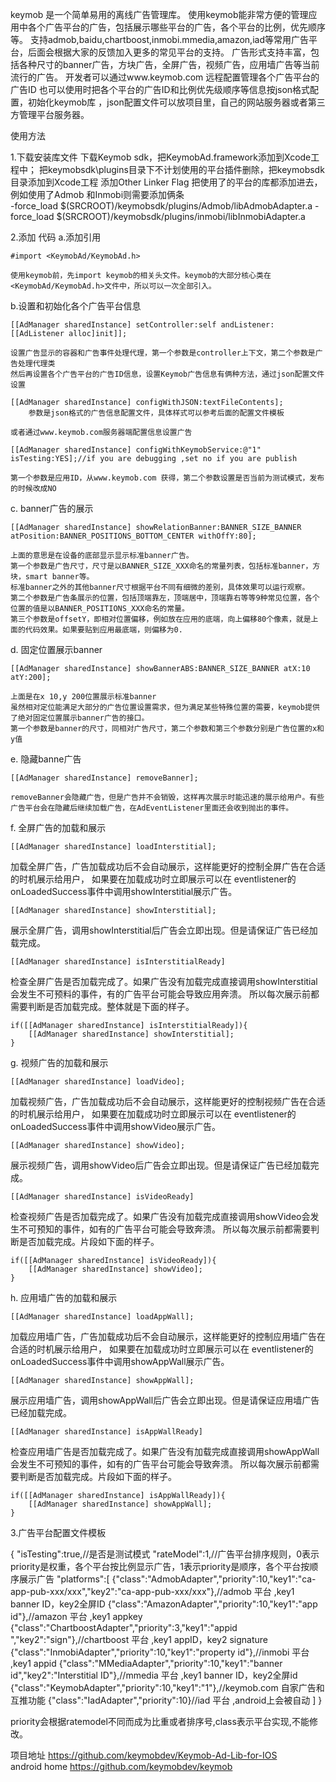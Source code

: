 keymob 是一个简单易用的离线广告管理库。
使用keymob能非常方便的管理应用中各个广告平台的广告，包括展示哪些平台的广告，各个平台的比例，优先顺序等。
支持admob,baidu,chartboost,inmobi.mmedia,amazon,iad等常用广告平台，后面会根据大家的反馈加入更多的常见平台的支持。
广告形式支持丰富，包括各种尺寸的banner广告，方块广告，全屏广告，视频广告，应用墙广告等当前流行的广告。
开发者可以通过www.keymob.com 远程配置管理各个广告平台的广告ID
也可以使用时把各个平台的广告ID和比例优先级顺序等信息按json格式配置，初始化keymob库 ，json配置文件可以放项目里，自己的网站服务器或者第三方管理平台服务器。


使用方法

1.下载安装库文件
   下载Keymob sdk，把KeymobAd.framework添加到Xcode工程中；
   把keymobsdk\plugins目录下不计划使用的平台插件删除，把keymobsdk目录添加到Xcode工程
   添加Other Linker Flag 把使用了的平台的库都添加进去，例如使用了Admob 和Inmobi则需要添加俩条  
   -force_load $(SRCROOT)/keymobsdk/plugins/Admob/libAdmobAdapter.a
   -force_load $(SRCROOT)/keymobsdk/plugins/inmobi/libInmobiAdapter.a

2.添加 代码
  a.添加引用

	#import <KeymobAd/KeymobAd.h>

    使用keymob前，先import keymob的相关头文件。keymob的大部分核心类在<KeymobAd/KeymobAd.h>文件中，所以可以一次全部引入。
  
 b.设置和初始化各个广告平台信息

	[[AdManager sharedInstance] setController:self andListener:[[AdListener alloc]init]];

	设置广告显示的容器和广告事件处理代理，第一个参数是controller上下文，第二个参数是广告处理代理类
	然后再设置各个广告平台的广告ID信息，设置Keymob广告信息有俩种方法，通过json配置文件设置

	[[AdManager sharedInstance] configWithJSON:textFileContents];
        参数是json格式的广告信息配置文件，具体样式可以参考后面的配置文件模板

	或者通过www.keymob.com服务器端配置信息设置广告

	[[AdManager sharedInstance] configWithKeymobService:@"1" isTesting:YES];//if you are debugging ,set no if you are publish 

	第一个参数是应用ID，从www.keymob.com 获得，第二个参数设置是否当前为测试模式，发布的时候改成NO

 c. banner广告的展示 

	[[AdManager sharedInstance] showRelationBanner:BANNER_SIZE_BANNER atPosition:BANNER_POSITIONS_BOTTOM_CENTER withOffY:80];

    上面的意思是在设备的底部显示显示标准banner广告。
    第一个参数是广告尺寸，尺寸是以BANNER_SIZE_XXX命名的常量列表，包括标准banner，方块，smart banner等。
    标准banner之外的其他banner尺寸根据平台不同有细微的差别，具体效果可以运行观察。
    第二个参数是广告条展示的位置，包括顶端靠左，顶端居中，顶端靠右等等9种常见位置，各个位置的值是以BANNER_POSITIONS_XXX命名的常量。
    第三个参数是offsetY，即相对位置偏移，例如放在应用的底端，向上偏移80个像素，就是上面的代码效果。如果要贴到应用最底端，则偏移为0.
 
 d. 固定位置展示banner
	
	[[AdManager sharedInstance] showBannerABS:BANNER_SIZE_BANNER atX:10 atY:200];

    上面是在x 10,y 200位置展示标准banner
    虽然相对定位能满足大部分的广告位置设置需求，但为满足某些特殊位置的需要，keymob提供了绝对固定位置展示banner广告的接口。
    第一个参数是banner的尺寸，同相对广告尺寸，第二个参数和第三个参数分别是广告位置的x和y值

 e. 隐藏banne广告
	
	[[AdManager sharedInstance] removeBanner];

    removeBanner会隐藏广告，但是广告并不会销毁，这样再次展示时能迅速的展示给用户。有些广告平台会在隐藏后继续加载广告，在AdEventListener里面还会收到抛出的事件。
    
 f. 全屏广告的加载和展示

	[[AdManager sharedInstance] loadInterstitial];

   加载全屏广告，广告加载成功后不会自动展示，这样能更好的控制全屏广告在合适的时机展示给用户，
   如果要在加载成功时立即展示可以在 eventlistener的 onLoadedSuccess事件中调用showInterstitial展示广告。

	[[AdManager sharedInstance] showInterstitial];

   展示全屏广告，调用showInterstitial后广告会立即出现。但是请保证广告已经加载完成。

	[[AdManager sharedInstance] isInterstitialReady]

   检查全屏广告是否加载完成了。如果广告没有加载完成直接调用showInterstitial会发生不可预料的事件，有的广告平台可能会导致应用奔溃。
   所以每次展示前都需要判断是否加载完成。整体就是下面的样子。

   	if([[AdManager sharedInstance] isInterstitialReady]){
		[[AdManager sharedInstance] showInterstitial];
	}

g. 视频广告的加载和展示

	[[AdManager sharedInstance] loadVideo];

   加载视频广告，广告加载成功后不会自动展示，这样能更好的控制视频广告在合适的时机展示给用户，
   如果要在加载成功时立即展示可以在 eventlistener的 onLoadedSuccess事件中调用showVideo展示广告。

	[[AdManager sharedInstance] showVideo];

   展示视频广告，调用showVideo后广告会立即出现。但是请保证广告已经加载完成。

	[[AdManager sharedInstance] isVideoReady]

   检查视频广告是否加载完成了。如果广告没有加载完成直接调用showVideo会发生不可预知的事件，如有的广告平台可能会导致奔溃。
   所以每次展示前都需要判断是否加载完成。片段如下面的样子。

   	if([[AdManager sharedInstance] isVideoReady]){
		[[AdManager sharedInstance] showVideo];
	}

h. 应用墙广告的加载和展示

	[[AdManager sharedInstance] loadAppWall];

   加载应用墙广告，广告加载成功后不会自动展示，这样能更好的控制应用墙广告在合适的时机展示给用户，
   如果要在加载成功时立即展示可以在 eventlistener的 onLoadedSuccess事件中调用showAppWall展示广告。

	[[AdManager sharedInstance] showAppWall];

   展示应用墙广告，调用showAppWall后广告会立即出现。但是请保证应用墙广告已经加载完成。

	[[AdManager sharedInstance] isAppWallReady]

   检查应用墙广告是否加载完成了。如果广告没有加载完成直接调用showAppWall会发生不可预知的事件，如有的广告平台可能会导致奔溃。
   所以每次展示前都需要判断是否加载完成。片段如下面的样子。

   	if([[AdManager sharedInstance] isAppWallReady]){
		[[AdManager sharedInstance] showAppWall];
	}


3.广告平台配置文件模板

{
    "isTesting":true,//是否是测试模式
    "rateModel":1,//广告平台排序规则，0表示priority是权重，各个平台按比例显示广告，1表示priority是顺序，各个平台按顺序展示广告
    "platforms":[
                 {"class":"AdmobAdapter","priority":10,"key1":"ca-app-pub-xxx/xxx","key2":"ca-app-pub-xxx/xxx"},//admob 平台 ,key1 banner ID，key2全屏ID
                 {"class":"AmazonAdapter","priority":10,"key1":"app id"},//amazon 平台 ,key1 appkey
                 {"class":"ChartboostAdapter","priority":3,"key1":"appid ","key2":"sign"},//chartboost 平台 ,key1 appID，key2 signature
                 {"class":"InmobiAdapter","priority":10,"key1":"property id"},//inmobi 平台 ,key1 appid 
                 {"class":"MMediaAdapter","priority":10,"key1":"banner id","key2":"Interstitial ID"},//mmedia 平台 ,key1 banner ID，key2全屏id
                 {"class":"KeymobAdapter","priority":10,"key1":"1"},//keymob.com 自家广告和互推功能
                 {"class":"IadAdapter","priority":10}//iad 平台 ,android上会被自动
                ]
}

priority会根据ratemodel不同而成为比重或者排序号,class表示平台实现,不能修改。


项目地址 https://github.com/keymobdev/Keymob-Ad-Lib-for-IOS <br/>
android home https://github.com/keymobdev/keymob